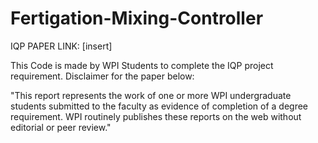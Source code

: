 # Fertigation-Mixing-Controller

IQP PAPER LINK: [insert]

This Code is made by WPI Students to complete the IQP project requirement. Disclaimer for the paper below:

"This report represents the work of one or more WPI undergraduate students submitted to the faculty as evidence of completion 
of a degree requirement. WPI routinely publishes these reports on the web without editorial or peer review."
